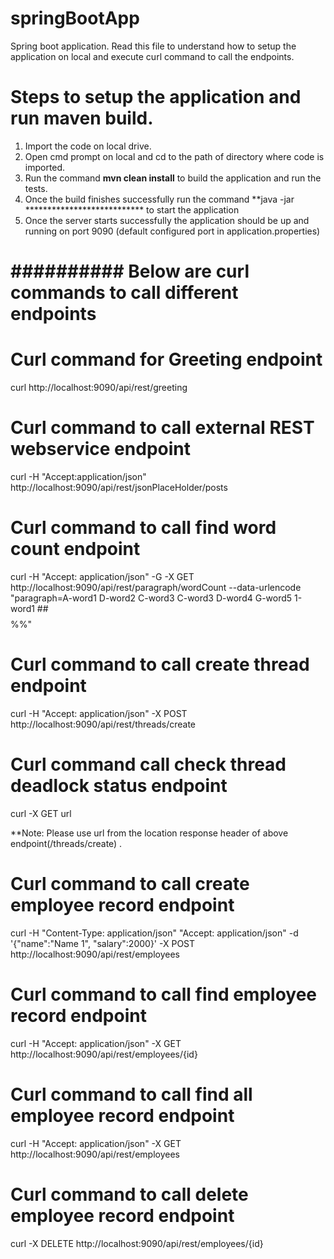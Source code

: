 # springBootApp
Spring boot application.
Read this file to understand how to setup the application on local and execute curl command to call the endpoints.

# Steps to setup the application and run maven build.

  1. Import the code on local drive.
  2. Open cmd prompt on local and cd to the path of directory where code is imported.
  3. Run the command **mvn clean install** to build the application and run the tests.
  4. Once the build finishes successfully run the command **java -jar *************************** to start the application          
  5. Once the server starts successfully the application should be up and running on port 9090 (default configured port in               application.properties)

# ########## Below are curl commands to call different endpoints ###########
 
# Curl command for Greeting endpoint

curl http://localhost:9090/api/rest/greeting

# Curl command to call external REST webservice endpoint

curl -H "Accept:application/json" http://localhost:9090/api/rest/jsonPlaceHolder/posts

# Curl command to call find word count endpoint 

curl -H "Accept: application/json" -G -X GET http://localhost:9090/api/rest/paragraph/wordCount --data-urlencode "paragraph=A-word1 D-word2 C-word3 C-word3 D-word4     G-word5 1-word1 ##$$%% ##$$%%"

# Curl command to call create thread endpoint

curl -H "Accept: application/json" -X POST http://localhost:9090/api/rest/threads/create

# Curl command call check thread deadlock status endpoint

curl -X GET url

**Note: Please use url from the location response header of above endpoint(/threads/create) .

# Curl command to call create employee record endpoint

curl -H "Content-Type: application/json"  "Accept: application/json" -d '{"name":"Name 1", "salary":2000}' -X POST http://localhost:9090/api/rest/employees

# Curl command to call find employee record endpoint

curl -H "Accept: application/json" -X GET http://localhost:9090/api/rest/employees/{id}

# Curl command to call find all employee record endpoint

curl -H "Accept: application/json" -X GET http://localhost:9090/api/rest/employees

# Curl command to call delete employee record endpoint

curl -X DELETE http://localhost:9090/api/rest/employees/{id}
